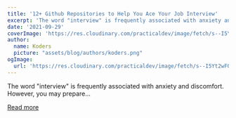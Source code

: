 ```yaml
---
title: '12+ Github Repositories to Help You Ace Your Job Interview'
excerpt: 'The word "interview" is frequently associated with anxiety and discomfort. However, you may prepare...'
date: '2021-09-29'
coverImage: 'https://res.cloudinary.com/practicaldev/image/fetch/s--I5Yt2wFO--/c_imagga_scale,f_auto,fl_progressive,h_420,q_auto,w_1000/https://dev-to-uploads.s3.amazonaws.com/uploads/articles/pt6pwm8yg83tb1u94g37.png'
author:
  name: Koders
  picture: "assets/blog/authors/koders.png"
ogImage:
  url: 'https://res.cloudinary.com/practicaldev/image/fetch/s--I5Yt2wFO--/c_imagga_scale,f_auto,fl_progressive,h_420,q_auto,w_1000/https://dev-to-uploads.s3.amazonaws.com/uploads/articles/pt6pwm8yg83tb1u94g37.png'
---
```


The word "interview" is frequently associated with anxiety and discomfort. However, you may prepare...

[Read more](https://dev.to/olanetsoft/12-github-repositories-to-help-you-ace-your-job-interview-2a08)
